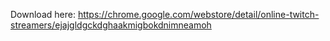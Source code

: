 Download here:
https://chrome.google.com/webstore/detail/online-twitch-streamers/ejajgldgckdghaakmigbokdnimneamoh
